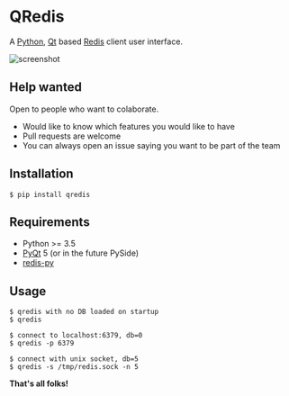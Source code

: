 # QRedis

A [Python](http://www.python.org/), [Qt](http://www.qt.io/)
based [Redis](http://redis.io) client user interface.

![screenshot](doc/screen1.png)

## Help wanted

Open to people who want to colaborate.

- Would like to know which features you would like to have
- Pull requests are welcome
- You can always open an issue saying you want to be part of the team

## Installation

```console
$ pip install qredis
```

## Requirements

- Python >= 3.5
- [PyQt](http://riverbankcomputing.com/software/pyqt) 5
  (or in the future PySide)
- [redis-py](https://github.com/andymccurdy/redis-py)

## Usage

```console
$ qredis with no DB loaded on startup
$ qredis

$ connect to localhost:6379, db=0
$ qredis -p 6379

$ connect with unix socket, db=5
$ qredis -s /tmp/redis.sock -n 5
```

**That's all folks!**
